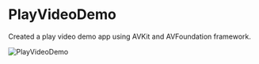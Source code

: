 # PlayVideoDemo
Created a play video demo app using AVKit and AVFoundation framework.

![PlayVideoDemo](https://user-images.githubusercontent.com/24234259/82626953-1a40db80-9bb7-11ea-9e57-243ad531e464.gif)
